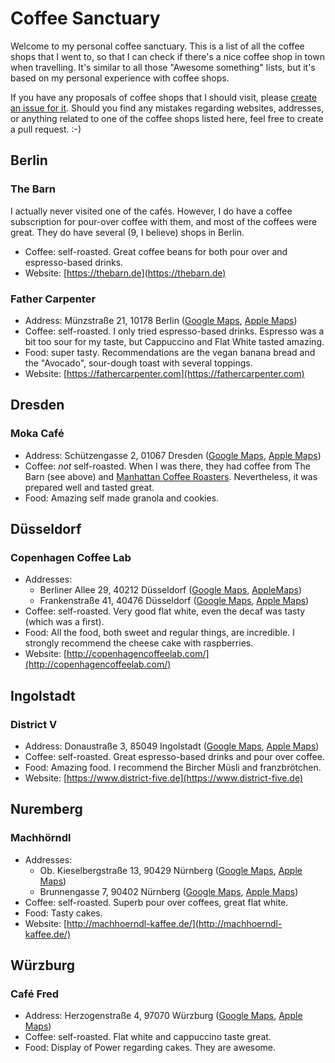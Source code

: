 # Coffee Sanctuary

Welcome to my personal coffee sanctuary. This is a list of all the coffee shops that I went to, so that I can check if there's a nice coffee shop in town when travelling. 
It's similar to all those "Awesome something" lists, but it's based on my personal experience with coffee shops. 

If you have any proposals of coffee shops that I should visit, please [create an issue for it](https://github.com/programming-wolf/coffee-sanctuary/issues/new). Should you find any mistakes regarding websites, addresses, or anything related to one of the coffee shops listed here, feel free to create a pull request. :-)

## Berlin
### The Barn
I actually never visited one of the cafés. However, I do have a coffee subscription for pour-over coffee with them, and most of the coffees were great. 
They do have several (9, I believe) shops in Berlin. 
* Coffee: self-roasted. Great coffee beans for both pour over and espresso-based drinks. 
* Website: [https://thebarn.de](https://thebarn.de)

### Father Carpenter
* Address: Münzstraße 21, 10178 Berlin ([Google Maps](https://goo.gl/maps/jDM9FEXEsEazmqqf8), [Apple Maps](https://maps.apple.com/?address=M%C3%BCnzstra%C3%9Fe%2021,%20Mitte,%2010178%20Berlin,%20Germany&ll=52.524799,13.406807&q=M%C3%BCnzstra%C3%9Fe%2021))
* Coffee: self-roasted. I only tried espresso-based drinks. Espresso was a bit too sour for my taste, but Cappuccino and Flat White tasted amazing.
* Food: super tasty. Recommendations are the vegan banana bread and the "Avocado", sour-dough toast with several toppings.
* Website: [https://fathercarpenter.com](https://fathercarpenter.com)

## Dresden
### Moka Café
* Address: Schützengasse 2, 01067 Dresden ([Google Maps](https://goo.gl/maps/e2D4xYavoAg4JmBU8), [Apple Maps](https://maps.apple.com/?address=Sch%C3%BCtzengasse%202,%2001067%20Dresden,%20Germany&ll=51.054467,13.727288&q=Sch%C3%BCtzengasse%202))
* Coffee: _not_ self-roasted. When I was there, they had coffee from The Barn (see above) and [Manhattan Coffee Roasters](https://manhattancoffeeroasters.com). Nevertheless, it was prepared well and tasted great. 
* Food: Amazing self made granola and cookies.

## Düsseldorf
### Copenhagen Coffee Lab
* Addresses:
  * Berliner Allee 29, 40212 Düsseldorf ([Google Maps](https://goo.gl/maps/YkpnVNYAvkQNRhWJ6), [AppleMaps](https://maps.apple.com/?address=Berliner%20Allee%2029,%2040212%20D%C3%BCsseldorf,%20Germany&ll=51.223222,6.782331&q=Berliner%20Allee%2029))
  * Frankenstraße 41, 40476 Düsseldorf ([Google Maps](https://goo.gl/maps/BExNtNTqgApzsDT16), [Apple Maps](https://maps.apple.com/?address=Frankenstra%C3%9Fe%2041,%2040476%20D%C3%BCsseldorf,%20Germany&ll=51.250157,6.781686&q=Frankenstra%C3%9Fe%2041))
* Coffee: self-roasted. Very good flat white, even the decaf was tasty (which was a first). 
* Food: All the food, both sweet and regular things, are incredible. I strongly recommend the cheese cake with raspberries. 
* Website: [http://copenhagencoffeelab.com/](http://copenhagencoffeelab.com/)

## Ingolstadt
### District V
* Address: Donaustraße 3, 85049 Ingolstadt ([Google Maps](https://goo.gl/maps/jGBwNxFWz6hbivQb8), [Apple Maps](https://maps.apple.com/?address=Donaustra%C3%9Fe%203,%2085049%20Ingolstadt,%20Germany&ll=48.761820,11.425360&q=Donaustra%C3%9Fe%203))
* Coffee: self-roasted. Great espresso-based drinks and pour over coffee.
* Food: Amazing food. I recommend the Bircher Müsli and franzbrötchen.
* Website: [https://www.district-five.de](https://www.district-five.de)

## Nuremberg
### Machhörndl
* Addresses:
  * Ob. Kieselbergstraße 13, 90429 Nürnberg ([Google Maps](https://goo.gl/maps/gLGqCtaBJ9U4N2Vt8), [Apple Maps](https://maps.apple.com/?address=Obere%20Kieselbergstra%C3%9Fe%2013,%2090429%20Nuremberg,%20Germany&ll=49.450121,11.060282&q=Obere%20Kieselbergstra%C3%9Fe%2013))
  * Brunnengasse 7, 90402 Nürnberg ([Google Maps](https://goo.gl/maps/r7WDnJyFm2Btjwzt7), [Apple Maps](https://maps.apple.com/?address=Brunnengasse%207,%2090402%20Nuremberg,%20Germany&ll=49.450373,11.076990&q=Brunnengasse%207))
* Coffee: self-roasted. Superb pour over coffees, great flat white.
* Food: Tasty cakes.
* Website: [http://machhoerndl-kaffee.de/](http://machhoerndl-kaffee.de/)

## Würzburg
### Café Fred
* Address: Herzogenstraße 4, 97070 Würzburg ([Google Maps](https://goo.gl/maps/Ks7wnVgan7NpSyjW7), [Apple Maps](https://maps.apple.com/?address=Herzogenstra%C3%9Fe%204,%2097070%20W%C3%BCrzburg,%20Germany&ll=49.795478,9.932332&q=Herzogenstra%C3%9Fe%204))
* Coffee: self-roasted. Flat white and cappuccino taste great.
* Food: Display of Power regarding cakes. They are awesome.

